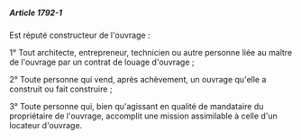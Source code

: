 ##### Article 1792-1

Est réputé constructeur de l'ouvrage :

1° Tout architecte, entrepreneur, technicien ou autre personne liée au maître de l'ouvrage par un contrat de louage d'ouvrage ;

2° Toute personne qui vend, après achèvement, un ouvrage qu'elle a construit ou fait construire ;

3° Toute personne qui, bien qu'agissant en qualité de mandataire du propriétaire de l'ouvrage, accomplit une mission assimilable à celle d'un locateur d'ouvrage.

